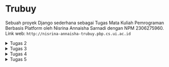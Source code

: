 # Trubuy

Sebuah proyek Django sederhana sebagai Tugas Mata Kuliah Pemrograman Berbasis Platform oleh Nisrina Annaisha Sarnadi dengan NPM 2306275960.
Link web: ```http://nisrina-annaisha-trubuy.pbp.cs.ui.ac.id```


<details>
  <summary>Tugas 2</summary>

## Tugas 2

### Proses Pembuatan Projek Django
1. Membuat sebuah _repository_ Github baru bernama ```Truby-PBP```
2. Membuat direktori lokal baru bernama ```Trubuy```
3. Menghubungkan repositori lokal dengan _repository_ di Github, dengan
    ```bash
    git branch -M main
    git remote add origin https://github.com/nsrnannaisha/Truby-PBP.git
    ```
4. Membuat _virtual environment_ pada direktory ```Trubuy``` dengan _command_:
    ```bash
    python -m venv env
    ```
5. Mengaktifkan _virtual environment_ dengan
    ```bash
    env\Scripts\activate
    ```
6. Membuat berkas ```requirements.txt``` dan menambahkan _dependencies_ yang berisi:
    ```bash
        django
        gunicorn
        whitenoise
        psycopg2-binary
        requests
        urllib3
    ```
7. Menginstall _dependecies_ dengan _command_:
    ```bash
    Python -m pip install -r requirements.txt
    ```
8. Membuat proyek Django baru dengan _command_:
    ```bash
    django-admin startproject trubuy .
    ```
9. Menambahkan ```ALLOWED_HOSTS``` di _file_ ```settings.py``` dengan:
    ```bash
   ALLOWED_HOSTS = ["localhost", "127.0.0.1"]
    ```
11. Memastikan file ```manage.py``` berada pada direktori saat ini dengan _command_
    ```bash
    python manage.py runserver
    ```
12. Menambahkan berkas ````.gitignore```` pada direktori lokal ````Trubuy```` yang berisi:
    ```bash
    # Django
    *.log
    *.pot
    *.pyc
    __pycache__
    db.sqlite3
    media

    # Backup files
    *.bak

    # If you are using PyCharm
    # User-specific stuff
    .idea/**/workspace.xml
    .idea/**/tasks.xml
    .idea/**/usage.statistics.xml
    .idea/**/dictionaries
    .idea/**/shelf

    # AWS User-specific
    .idea/**/aws.xml

    # Generated files
    .idea/**/contentModel.xml
    .DS_Store

    # Sensitive or high-churn files
    .idea/**/dataSources/
    .idea/**/dataSources.ids
    .idea/**/dataSources.local.xml
    .idea/**/sqlDataSources.xml
    .idea/**/dynamic.xml
    .idea/**/uiDesigner.xml
    .idea/**/dbnavigator.xml

    # Gradle
    .idea/**/gradle.xml
    .idea/**/libraries

    # File-based project format
    *.iws

    # IntelliJ
    out/

    # JIRA plugin
    atlassian-ide-plugin.xml

    # Python
    *.py[cod]
    *$py.class

    # Distribution / packaging
    .Python build/
    develop-eggs/
    dist/
    downloads/
    eggs/
    .eggs/
    lib/
    lib64/
    parts/
    sdist/
    var/
    wheels/
    *.egg-info/
    .installed.cfg
    *.egg
    *.manifest
    *.spec

    # Installer logs
    pip-log.txt
    pip-delete-this-directory.txt

    # Unit test / coverage reports
    htmlcov/
    .tox/
    .coverage
    .coverage.*
    .cache
    .pytest_cache/
    nosetests.xml
    coverage.xml
    *.cover
    .hypothesis/

    # Jupyter Notebook
    .ipynb_checkpoints

    # pyenv
    .python-version

    # celery
    celerybeat-schedule.*

    # SageMath parsed files
    *.sage.py

    # Environments
    .env
    .venv
    env/
    venv/
    ENV/
    env.bak/
    venv.bak/

    # mkdocs documentation
    /site

    # mypy
    .mypy_cache/

    # Sublime Text
    *.tmlanguage.cache
    *.tmPreferences.cache
    *.stTheme.cache
    *.sublime-workspace
    *.sublime-project

    # sftp configuration file
    sftp-config.json

    # Package control specific files Package
    Control.last-run
    Control.ca-list
    Control.ca-bundle
    Control.system-ca-bundle
    GitHub.sublime-settings

    # Visual Studio Code
    .vscode/*
    !.vscode/settings.json
    !.vscode/tasks.json
    !.vscode/launch.json
    !.vscode/extensions.json
    .history
    ```
13. Membuat aplikasi ```main``` dengan _command_:
    ```bash
    python manage.py startapp main
    ```
14. Ke dalam daftar aplikasi sebagai elemen terakhir variabel ```INSTALLED_APPS``` pada file ```settings.py``` di direktori ```trubuy```, menambahkan
    ```bash
    INSTALLED_APPS = [
    ...,
    'main'
    ]
    ```
15. Membuat direktori _templates_ pada direktori ```main``` dan _file_ baru bernama ```main.html``` yang berisi:
    ```html
    <h1>Welcome to {{application}} App</h1>
    <h2>by {{ self_name }} from {{ class }}</h2>
    
    <h5> Product Name: </h5>
    <p>{{ name }}</p> 
    <h5>Price: </h5>
    <p>{{ price }}</p> 
    <h5>Rating: </h5>
    <p>{{ rating }}</p> 
    <h5>Description: </h5>
    <p>{{ description }}</p> 
    <h5>Quantity: </h5>
    <p>{{ quantity }}</p> 
    ```
16. Mengubah ```models.py``` di dalam direktori aplikasi ```main``` menjadi:
    ```python
    from django.db import models

    class ProductEntry(models.Model):
        name = models.CharField(max_length=255)
        price = models.IntegerField()
        description = models.TextField()
        rating = models.DecimalField(max_digits=3, decimal_places=1)  
        quantity = models.IntegerField()
        
        @property
        def is_out_of_stock(self):
            return self.quantity == 0
    ```
17. Melakukan migrasi dengan _command_:
    ```
    python manage.py makemigrations
    python manage.py migrate
    ```
18. Mengintegrasikan komponen MVT pada _file_ ```views.py``` pada direktori ```main``` dengan:
    ```python
    from django.shortcuts import render

    def show_main(request):
        context = {
            'application' : 'Trubuy',
            'self_name': 'Nisrina Annaisha Sarnadi',
            'class': 'PBP F',
            'name': 'BRUNBÅGE Desk Lamp',
            'price': 'Rp349.000',
            'description': 'LED desk lamp with a storage that can be dimmed' ,
            'rating': '5/5',
            'quantity': '17'
        }

        return render(request, "main.html", context)
    ```
19. Melakukan _routing_ pada aplikasi ```main``` pada file ```urls.py``` di direktori main:
    ```python
    from django.urls import path
    from main.views import show_main

    app_name = 'main'

    urlpatterns = [
        path('', show_main, name='show_main'),
    ]
    ```
20. Mengonfigurasi _routing_ URL proyek pada _file_ ```urls.py``` dengan mengimpor fungsi ```include```:
    ```bash
    from django.urls import path, include
    ```
21. Menambahkan rute URL variabel ```urlpatterns``` dengan 
    ```bash
    urlpatterns = [
    ...
    path('', include('main.urls')),
    ...
    ]
    ```
22. Mengetest aplikasi pada localhost dengan _command_:
    ```bash
    python manage.py runserver
    ```
    kemudian membuka ```http://localhost:8000/``` di _browser_
23. Melakukan _add_, _commit_, dan _push_ pada repositoty GitHub ```Truby-PBP```
24. Melakukan _deployment_ aplikasi ke PWS dengan membuat projek baru dengan nama```trubuy```
25. Menambahkan URL _deployment_ PWS pada ```ALLOWED_HOSTS``` _file_ settings.py pada direktori ```trubuy``` dengan: ```nisrina-annaisha-trubuy.pbp.cs.ui.ac.id```
26. Menghubungkan PWS dengan direktori lokal dan melakukan _push_ dengan _command_:
    ```bash
    git remote add pws git remote add pws https://pbp.cs.ui.ac.id/nisrina.annaisha/trubuy
    ```
    ```bash
    git push pws master
    ```

### Jawaban Pertanyaan
1. **Bagan _Request Client_**
    ![Bagan Request Client](https://github.com/user-attachments/assets/155e954e-b5d7-43b2-bbca-60b00eeede70)
    Pada bagan tersebut, _request_ dari User akan diproses dan diarahkan menuju ke View yang sesuai. View kemudian akan berinteraksi dengan Model untuk membaca atau menulis data, dan menggunakan Template untuk menghasilkan tampilan yang akan dikirim kembali sebagai respons ke User.
   
3. **Fungsi git dalam pengembangan perangkat lunak**
    Git berfungsi sebagai sistem kontrol yang membantu pengembang perangkat lunak untuk melacak perubahan kode, memfasilitasi kolaborasi tim, dan memungkinkan pengembangan terintegrasi melalui _branching_ dan _merging_. Git juga mencatat riwayat perubahan untuk memudahkan pencarian dan penyelesaian masalah, menjadikan pengembangan perangkat lunak lebih efisien dan terstruktur.
   
5. **Alasan Django menjadi permulaan pembelajaran pengambangan perangkat lunak.**
    Django merupakan pilihan yang populer bagi pemula dalam pengembangan web karena kemudahan penggunaannya. Django menyediakan berbagai fitur bawaan seperti autentikasi pengguna, pengelolaan _database_, dan sistem URL yang terstruktur yang dapat mempercepat proses pengembangan aplikasi web. Struktur yang jelas dan dokumentasi yang komprehensif membuat Django mudah dipelajari.
   
7. **Alasan model pada Django disebut sebagai ORM.**
    Model ORM (_Object-Relational Mapping_) pada Django digunakan untuk mempermudah pengelolaan data di _database_ menggunakan Python, tanpa perlu menulis perintah SQL yang rumit. Dengan ORM, pengembang dapat fokus pada logika aplikasi karena Django menangani detail teknis _database_, seperti pembuatan tabel dan _query_.

</details>

<details>
  <summary>Tugas 3</summary>

## Tugas 3

### Implementasi Form dan Data Delivery pada Django
1. Membuat ```forms.py``` pada direktori ```main``` yang berisi
    ```python
    from django.shortcuts import render, redirect  
    from django.forms import ModelForm
    from main.models import ProductEntry
    
    class ProductEntryForm(ModelForm):
        class Meta:
            model = ProductEntry
            fields = ["name", "price", "description", "rating", "quantity"]
    ```
2. Menambahkan _import_ ```include``` pada ```views.py``` menjadi:
    ```python
    from django.shortcuts import render, redirect
    ```  
3. Menambahkan _method_ ```add_product``` untuk menambah entri _database_ di ```views.py``` pada direktori ```main```
    ```python
    def add_product(request):
        form = ProductEntryForm(request.POST or None)

        if form.is_valid() and request.method == "POST":
            form.save()
            return redirect('main:show_main')

        context = {'form': form}
        return render(request, "add_product.html", context)
    ```
4. Mengubah fungsi pada ```show_main ``` pada ```views.py``` menjadi:
    ```python
    def show_main(request):
        product_entries = ProductEntry.objects.all()

        context = {
            'application' : 'Trubuy',
            'self_name': 'Nisrina Annaisha Sarnadi',
            'class': 'PBP F',
            'name': 'BRUNBÅGE Desk Lamp',
            'price': 'Rp349.000',
            'description': 'LED desk lamp with a storage that can be dimmed' ,
            'rating': '5/5',
            'quantity': '17',
            'product_entries': product_entries,

        }

        return render(request, "main.html", context)
    ```
5. Meng-_import_ fungsi ```add_product``` pada ```urls.py``` pada direktori ```main```:
    ```bash
    from main.views import show_main, add_product
    ```
6. Me-_routing_ URL ke laman yang bersangkutan di ```urls.py``` di direktori ```main```
    ```python
    urlpatterns = [
        ...
        path('add-product', add_product, name='add_product'),
        ...
    ]
    ```
7. Membuat direktori ```templates``` pada direktori utama dan ```base.html``` sebagai basis dari laman-laman lain.
8. Menambahkan direktori ```templates``` tersebut ke ```settings.py``` pada direktori ```trubuy```
    ```python
    ...
    'DIRS': [BASE_DIR / 'templates'],
    ...
    ```
9. Membuat berkas HTML baru dengan nama  ```add_product.html``` dengan:
    ```html
    {% extends 'base.html' %} 
    {% block content %}
    <h1>Add Product</h1>

    <form method="POST">
    {% csrf_token %}
    <table>
        {{ form.as_table }}
        <tr>
        <td></td>
        <td>
            <input type="submit" value="Add Product" />
        </td>
        </tr>
    </table>
    </form>

    {% endblock %}
    ```
10. Menambah dan mengubah ``main.html`` pada  direktori ``templates`` dengan:
    ```html
    {% extends 'base.html' %}
    {% block content %}
    .....
    {% if not product_entries %}
    <p>Belum ada data produk pada Trubuy</p>
    {% else %}

    <table>
        <tr>
            <th>Product</th>
            <th>Price</th>
            <th>Description</th>
            <th>Rating</th>
            <th>Quantity</th>
        </tr>

        {% for ProductEntry in product_entries %}
        <tr>
            <td>{{ProductEntry.name}}</td>
            <td>{{ProductEntry.price}}</td>
            <td>{{ProductEntry.description}}</td>
            <td>{{ProductEntry.rating}}</td>
            <td>{{ProductEntry.quantity}}</td>
        </tr>
        {% endfor %}
    </table>
    {% endif %}
    
    <br />

    <a href="{% url 'main:add_product' %}">
    <button>Add Product</button>
    </a>

    <h5>Sesi terakhir login: {{ last_login }}</h5>

    {% endblock content %}
    ```
11. Menambahkan _import_ ```HttpResponse ``` dan ```Serializer``` pada ``views.py``.
12. Menambahkan fungsi-fungsi yang diperlukan untuk menampilkan JSON dan XML secara keseluruhan maupun per entri _database_ pada ```views.py```
    ```python
    def show_xml(request):
        data = ProductEntry.objects.all()
        return HttpResponse(serializers.serialize("xml", data), content_type="application/xml")

    def show_json(request):
        data = ProductEntry.objects.all()
        return HttpResponse(serializers.serialize("json", data), content_type="application/json")

    def show_xml_by_id(request, id):
        data = ProductEntry.objects.filter(pk=id)
        return HttpResponse(serializers.serialize("xml", data), content_type="application/xml")

    def show_json_by_id(request, id):
        data = ProductEntry.objects.filter(pk=id)
        return HttpResponse(serializers.serialize("json", data), content_type="application/json")
    ```
13. Meng-_import_ fungsi-fungsi _import_ untuk menampilkan JSON dan XML pada ```urls.py``` menjadi:
    ```python
    from main.views import show_main, add_product, show_xml, show_json, show_xml_by_id, show_json_by_id
    ```
14. Me-_routing_ URL yang bersangkutan pada ```urls.py``` 
    ```python
    urlpatterns = [
        ...
        path('json/', show_json, name='json'),
        path('xml/', show_xml, name='xml'),
        path('json/<str:id>/', show_json_by_id, name='json_by_id'),
        path('xml/<str:id>/', show_xml_by_id, name='xml_by_id'),
    ]
    ```
15. Mengubah _primary key_ dari integer menjadi UUID dengan menghapus _file_ ```db.sqlite3```, meng-_import_ ```uuid``` pada ```models.py``` pada direktori ```main```, mengubah fungsi ```ProductEntury```
    ```python 
    class ProductEntry(models.Model):
        ...
        id = models.UUIDField(primary_key=True, default=uuid.uuid4, editable=False)
        ...
    ```
16. Melakukan tes aplikasi pada _localhost_ dengan _command_:
    ```python
    python manage.py runserver
    ```
    kemudian membuka ```http://localhost:8000/```, ```http://localhost:8000/xml```, ```http://localhost:8000/json```, ```http://localhost:8000/xml/[id]```, dan ```http://localhost:8000/json/[id]``` di _browser_

### Jawaban Pertanyaan
1. **Alasan diperlukannya _data delivery_ dalam pengimplementasian platform.**
    _Data delivery_ adalah proses penting dalam menjalankan platform karena melibatkan komunikasi antara berbagai bagian sistem seperti _client-server_ atau _microservices_. Proses ini memastikan data dikirim dengan aman dan efisien, mendukung API, transfer data _real-time_, sinkronisasi layanan, serta sistem. Selain itu, _data delivery_ menjaga sinkronisasi informasi di seluruh platform, membantu analisis data untuk pengambilan keputusan, dan memastikan interaksi pengguna berjalan lancar. Tanpa data delivery yang baik, sistem bisa mengalami masalah atau gagal berfungsi.
   
3. **Perbandingan XML dan JSON.**
    XML dan JSON adalah format untuk mentransfer data. Menurut saya, keduanya baik untuk kebutuhan dari aplikasi yang dikembangkan. XML unggul ketika dibutuhkan validasi data yang kompleks dan deskripsi data yang lebih banyak. Namun, JSON lebih ringan, memiliki format yang lebih sederhana  sehingga mudah dibaca manusia, dan cenderung memiliki karakter yang lebih sedikit untuk pertukaran data dalam pengembangan web. Oleh karena kemudahannya tersebut, JSON lebih populer dibanding XML.
   
4. **Fungsi method is_valid() pada form Django.**
    Method ```is_valid()``` pada form Django digunakan untuk memvalidasi data yang dikirim oleh pengguna berdasarkan validitas yang telah ditentukan. Jika data valid, _method_ ini mengembalikan _True_ dan _False_ jika tidak valid, serta  menyimpan pesan kesalahan. Fungsi ini penting untuk menjaga data tetap akurat, mencegah kesalahan, dan meningkatkan keamanan. Selain itu, method ```is_valid()``` memastikan data sesuai dengan kebutuhan dan meningkatkan pengalaman pengguna dengan memberikan _feedback_ kesalahan input.
   
5. **Alasan dibutuhkannya csrf_token saat membuat form di Django.**
    ```csrf_token``` dibutuhkan saat membuat form di Django untuk melindungi aplikasi dari serangan CSRF _(Cross-Site Request Forgery)_. CSRF adalah jenis serangan dimana penyerang memaksa pengguna untuk melakukan tindakan yang tidak sah di situs web. Token ini memastikan bahwa permintaan yang diterima server berasal dari laman yang sah. Tanpa ```csrf_token```, penyerang dapat membuat formulir palsu di situs lain dan memaksa pengguna untuk mengirimkan data yang tidak sah atau berbahaya, yang bisa mengakibatkan perubahan data pengguna, transaksi tanpa izin, atau tindakan berbahaya lainnya.

### Screenshot Postman
1. **HTML Source**
<img width="960" alt="1" src="https://github.com/user-attachments/assets/b4246772-fdc6-49bf-83cc-f64351ea6ade">

2. **XML**
<img width="960" alt="2" src="https://github.com/user-attachments/assets/107d776e-e5a7-489a-b270-c8144fe1a7c0">

3. **XML by ID**
<img width="960" alt="4" src="https://github.com/user-attachments/assets/69b96536-182e-4d06-bd1c-7fbd1de1d7fa">

4. **JSON**
<img width="960" alt="3" src="https://github.com/user-attachments/assets/4535c7f7-6ac6-4230-9b5d-93fe9b24e6e3">

5. **JSON by ID**
<img width="960" alt="5" src="https://github.com/user-attachments/assets/270e429d-b4c9-4df4-9124-2fff914340ae">

</details>

<details>
  <summary>Tugas 4</summary>

## Tugas 4

### Implementasi Autentikasi, Session, dan Cookies pada Django

1. Menambahkan import ```UserCreationForm``` dan ```messages``` pada views.py

2. Menambahkan fungsi register pada ```views.py```

```python
    def register(request):
        form = UserCreationForm()

        if request.method == "POST":
            form = UserCreationForm(request.POST)
            if form.is_valid():
                form.save()
                messages.success(request, 'Your account has been successfully created!')
                return redirect('main:login')
        context = {'form':form}
        return render(request, 'register.html', context)
```

3. Membuat file ```register.html``` pada direktori ```main/templates``` berisi

```html
{% extends 'base.html' %}

{% block meta %}
<title>Register</title>
{% endblock meta %}

{% block content %}

<div class="login">
  <h1>Register</h1>

  <form method="POST">
    {% csrf_token %}
    <table>
      {{ form.as_table }}
      <tr>
        <td></td>
        <td><input type="submit" name="submit" value="Daftar" /></td>
      </tr>
    </table>
  </form>

  {% if messages %}
  <ul>
    {% for message in messages %}
    <li>{{ message }}</li>
    {% endfor %}
  </ul>
  {% endif %}
</div>

{% endblock content %}
```

4. Mengimport fungsi ```register``` ke ```urls.py``` dan menambahkan path url ke dalam ```urlpatters```
```python
    path('register/', register, name='register'),
```

5. Membuat fungsi login dengan mengimport ```authenticate```, ```login```, dan ```AuthenticationForm``` pada ```views.py``` 

6. Menambah fungsi ```login_user``` pada ```views.py``` untuk mengautentikasi user yang ingin log in
```python
    def login_user(request):
        if request.method == 'POST':
            form = AuthenticationForm(data=request.POST)

            if form.is_valid():
                    user = form.get_user()
                    login(request, user)
                    return redirect('main:show_main')

    else:
        form = AuthenticationForm(request)
    context = {'form': form}

    return render(request, 'login.html', context)
```

7. Membuat file ```login.html``` pada direktori ```main/templates``` berisi
```html
{% extends 'base.html' %}

{% block meta %}
<title>Login</title>
{% endblock meta %}

{% block content %}
<div class="login">
  <h1>Login</h1>

  <form method="POST" action="">
    {% csrf_token %}
    <table>
      {{ form.as_table }}
      <tr>
        <td></td>
        <td><input class="btn login_btn" type="submit" value="Login" /></td>
      </tr>
    </table>
  </form>

  {% if messages %}
  <ul>
    {% for message in messages %}
    <li>{{ message }}</li>
    {% endfor %}
  </ul>
  {% endif %} Don't have an account yet?
  <a href="{% url 'main:register' %}">Register Now</a>
</div>

{% endblock content %}
```

7. Mengimport fungsi ```login_user``` dan _path_ url _login_ ke dalam pada ```urls.patters``` pada ```urls.py``` 
```python
    path('login/', login_user, name='login'),
```

8. Menambahkan fungsi ```logout_user``` pada ```views.py``` yang berisi
```python
    def logout_user(request):
        logout(request)
        response = HttpResponseRedirect(reverse('main:login'))
        response.delete_cookie('last_login')
        return response
```

9. Mengimport ```logout ``` pada ```views.py```, ```logout_user``` dan path url login ke dalam pada ```urls.patters``` pada ```urls.py``` 
```python
    path('logout/', logout_user, name='logout'),
```

10. Menambahkan button Logout dan penulisan last_login pada main.html
```html
    <a href="{% url 'main:logout' %}">
        <button>Logout</button>
    </a>

    <h5>Sesi terakhir login: {{ last_login }}</h5>
```

11. Merestriksi akses main page dengan mengimport ```login_required``` dan menambah potongan kode 
```python
    @login_required(login_url='/login')
```

12. Mengimport ```HttpResponseRedirect```, ```reverse```, dan ```datetime```
```python
    import datetime
    from django.http import HttpResponseRedirect
    from django.urls import reverse
```

13. Mengganti fungsi ```last_login``` dengan memabhan blok ```if form.is_valid```
```python
    if form.is_valid() and request.method == "POST":
        ProductEntry = form.save(commit=False)
        ProductEntry.user = request.user
        ProductEntry.save()
        return redirect('main:show_main')
```

14. Menambah potongan kode berikut pada ```context show_main``` file def edit_product(request, id):
    product = ProductEntry.objects.get(pk = id)
    form = ProductEntryForm(request.POST or None, instance=product)

    if form.is_valid() and request.method == "POST":
        form.save()
        return HttpResponseRedirect(reverse('main:show_main'))

    context = {'form': form}
    return render(request, "edit_product.html", context)
views.py```
```python
    'last_login': request.COOKIES['last_login'],
```

15. Menghubungkan model ProductEntry dengan User dengan menambahkan kode berikut pada models.py
```python
    from django.contrib.auth.models import User
```

16. Menambahkan kode pada ProductEntry
```python
    class ProductEntry(models.Model):
    user = models.ForeignKey(User, on_delete=models.CASCADE)
```

17. Menambahkan value dari product_entries dan context pada fungsi show_main
```python
    def show_main(request):
    product_entries = ProductEntry.objects.filter(user=request.user)

    context = {
         'name': request.user.username,
    }
```

18. Melakukan migrasi model.

19. Mengimport ```os``` dan mengganti variabel ```DEBUG``` dari ```settings.py```

20. Mengetest aplikasi pada localhost dengan _command_:
    ```
    python manage.py runserver
    ```
    kemudian membuka ```http://localhost:8000/``` di _browser_

1. **Perbedaan antara HttpResponseRedirect() dan redirect()**
HttpResponseRedirect() adalah sebuah kelas pada Django yang berfungsi untuk mengembalikan respons pengalihan (_redirect_) ke URL yang ditentukan secara manual. Untuk menggunakan kelas ini, URL harus disertakan secara lengkap. redirect() adalah _shortcut function_ yang lebih fleksibel karena bisa menerima nama URL, objek model, atau URL langsung, sehingga lebih mudah digunakan
   
2. **Cara kerja penghubungan model Product dengan User**

Model Product dapat dihubungkan dengan User menggunakan ForeignKey. ForeignKey adalah sebuah _field yang menciptakan relasi satu-ke-banyak antara dua model, di mana pada model Product, ditambahkan sebuah _field_ yang mengacu pada User. Relasi ini memungkinkan setiap product terkait dengan satu user. Penggunaan ForeignKey merupakan salah satu cara untuk menghubungkan dua atau lebih tabel dalam _database_, sehingga data antara tabel-tabel tersebut dapat saling berinteraksi dan berhubungan.
   
3. **Perbedaan _authentication_ dan _authorization_, proses _login_ pengguna, dan cara Django mengimplementasi kedua konsep tersebut**

_Authentication_ adalah proses untuk memverifikasi identitas pengguna yang memastikan bahwa pengguna yang mencoba mengakses sistem adalah benar pemilik akun. _Authorization_ adalah proses yang menentukan apa yang boleh dilakukan oleh pengguna yang telah terautentikasi.

Proses _login_ pengguna dimulai dari pengguna yang memasukkan _username_ dan _password_. Kemudian sistem memeriksa apakah kredensial tersebut sesuai dengan data di _database_. Jika benar, sistem akan mengautentikasi pengguna dan membuat sesi untuk mengingat bahwa pengguna sudah login. Sesi ini memungkinkan pengguna mengakses aplikasi dan menggunakan fiturnya tanpa perlu login ulang selama sesi aktif.

Django mengelola _authentication_ dan _authorization_ melalui django.contrib.auth. Untuk vauthentication_, sistem ini menggunakan model User dan metode seperti authenticate() dan login(). Authorization dikelola melalui _permissions_ dan _groups_, dengan _decorator_ seperti @permission_required untuk membatasi akses ke _view_ tertentu. Dengan demikian, Django memudahkan pengelolaan kedua konsep secara terintegrasi.

4. **Cara Django mengingat pengguna yang telah login, fungsi, dan keamanan _cookies_**

Django menggunakan sesi untuk mengingat pengguna yang telah login. Sesi dalam Django adalah mekanisme yang berguna untuk mengingat informasi tentang pengguna di antara berbagai permintaan HTTP. Informasi ini disimpan di server dan diakses melalui _ID_ sesi unik yang disimpan dalam _cookie_ di browser pengguna. Fungsi _Cookie_ adalah memungkinkan Django untuk mengenali pengguna saat mereka menjelajahi web. Selain itu, sesi juga dapat menyimpan data pengguna seperti preferensi.

Untuk menjaga keamanan sesi, Django menerapkan beberapa lapisan perlindungan, seperti hanya menggunakan koneksi HTTPS yang aman, membatasi akses JavaScript ke _cookie_, dan mencegah serangan. Dengan demikian, data pengguna tetap aman.

### Dua akun dan tiga _dummy_ data
<img width="960" alt="2024-09-25T11_12_36" src="https://github.com/user-attachments/assets/dc6b0866-55c1-47b7-9903-8c244d3b801d">
<img width="960" alt="2024-09-25T11_13_10" src="https://github.com/user-attachments/assets/757b36b9-e79c-4f60-9f42-d0edb6466b8c">

</details>

<details>
  <summary>Tugas 5</summary>

## Tugas 5

### Proses Kustomisasi

<details>
  <summary>Edit Product</summary>

1) Menambahkan fungsi ```edit_product```
```python
def edit_product(request, id):
    product = ProductEntry.objects.get(pk = id)
    form = ProductEntryForm(request.POST or None, instance=product)

    if form.is_valid() and request.method == "POST":
        form.save()
        return HttpResponseRedirect(reverse('main:show_main'))

    context = {'form': form}
    return render(request, "edit_product.html", context)
```

2) Menambahkan import di views.py
```python```
from django.shortcuts import .., reverse
from django.http import .., HttpResponseRedirect
```

3) Membuat file edit_product.html di main/templates yang berisi
```html
{% extends 'base.html' %}
{% load static %}
{% block meta %}
<title>Edit Product</title>
{% endblock meta %}

{% block content %}
{% include 'navbar.html' %}

<div class="flex flex-col min-h-screen bg-gray-100">
  <div class="container mx-auto px-4 py-8 mt-16 max-w-xl">
    <h1 class="text-3xl font-bold text-center mb-8 text-black">Edit Product</h1>
  
    <div class="bg-white shadow-md rounded-lg p-6 form-style">
      <form method="POST" class="space-y-6">
        {% csrf_token %}
        {% for field in form %}
          <div class="flex flex-col">
            <label for="{{ field.id_for_label }}" class="mb-2 font-semibold text-gray-700">
              {{ field.label }}
            </label>
            <div class="w-full">
              {{ field }}
            </div>
            {% if field.help_text %}
              <p class="mt-1 text-sm text-gray-500">{{ field.help_text }}</p>
            {% endif %}
            {% for error in field.errors %}
              <p class="mt-1 text-sm text-red-600">{{ error }}</p>
            {% endfor %}
          </div>
        {% endfor %}
        <div class="flex justify-center mt-6">
          <button type="submit" class="bg-[#D2B48C] hover:bg-[#C2A17E] text-white font-semibold px-6 py-3 rounded-lg transition duration-300 ease-in-out w-full">
            Edit Product
          </button>
        </div>
      </form>
    </div>
  </div>
</div>

{% endblock %}
```

4) Menambahkan import edit_product dan path di urls.py
```python
path('edit-mood/<str:id>', edit_mood, name='edit_mood'),
```

5) Melakukan penyesuaian di main.html

</details>

<details>
  <summary>Delete Product</summary>

1) Menambahkan fungsi ```delete_product```
```python
def delete_product(request, id):
    product = ProductEntry.objects.get(pk = id)
    product.delete()

    return HttpResponseRedirect(reverse('main:show_main'))
```

2) Menambahkan import delete_product dan path di urls.py
```python
path('delete/<str:id>', delete_product, name='delete_product'), 
```

3) Melakukan penyesuaian di main.html

</details>

<details>
  <summary>Login</summary>

Melakukan kustomisasi design untuk halaman login
```html
{% extends 'base.html' %}

{% block meta %}
<title>Login - Trubuy</title>
{% endblock meta %}

{% block content %}
<div class="min-h-screen flex items-center justify-center w-screen bg-gray-100 py-12 px-4 sm:px-6 lg:px-8">
  <div class="max-w-md w-full">
    <div class="bg-white rounded-lg shadow-lg p-8">
      <div class="text-center">
        <h1 class="text-4xl font-extrabold text-gray-800">Trubuy</h1>
        <h2 class="mt-2 text-gray-700 text-2xl font-semibold">Trust Us to Buy Your Home Things</h2>
      </div>
      
      <form class="mt-6 space-y-6" method="POST" action="">
        {% csrf_token %}
        <input type="hidden" name="remember" value="true">
        <div class="rounded-md shadow-sm -space-y-px">
          <div>
            <label for="username" class="sr-only">Username or Email</label>
            <input id="username" name="username" type="text" required class="appearance-none rounded-md relative block w-full px-3 py-2 border border-gray-300 placeholder-gray-500 text-gray-900 focus:outline-none focus:ring-[#D2B48C] focus:border-[#D2B48C] sm:text-sm" placeholder="Username or Email">
          </div>
          <div>
            <label for="password" class="sr-only">Password</label>
            <input id="password" name="password" type="password" required class="appearance-none rounded-md relative block w-full px-3 py-2 border border-gray-300 placeholder-gray-500 text-gray-900 focus:outline-none focus:ring-[#D2B48C] focus:border-[#D2B48C] sm:text-sm" placeholder="Password">
          </div>
        </div>

        <div>
          <button type="submit" class="group relative w-full flex justify-center py-2 px-4 border border-transparent text-sm font-medium rounded-md text-white bg-[#D2B48C] hover:bg-[#C2A17E] focus:outline-none focus:ring-2 focus:ring-offset-2 focus:ring-[#D2B48C]">
            Log In
          </button>
        </div>
      </form>

      {% if messages %}
      <div class="mt-4">
        {% for message in messages %}
        {% if message.tags == "success" %}
              <div class="bg-green-100 border border-green-400 text-green-700 px-4 py-3 rounded relative" role="alert">
                  <span class="block sm:inline">{{ message }}</span>
              </div>
          {% elif message.tags == "error" %}
              <div class="bg-red-100 border border-red-400 text-red-700 px-4 py-3 rounded relative" role="alert">
                  <span class="block sm:inline">{{ message }}</span>
              </div>
          {% else %}
              <div class="bg-blue-100 border border-blue-400 text-blue-700 px-4 py-3 rounded relative" role="alert">
                  <span class="block sm:inline">{{ message }}</span>
              </div>
          {% endif %}
        {% endfor %}
      </div>
      {% endif %}

      <div class="text-center mt-4">
        <p class="text-sm text-gray-600">
          Don't have an account yet?
          <a href="{% url 'main:register' %}" class="font-medium text-[#D2B48C] hover:text-[#C2A17E]">
            Register Now
          </a>
        </p>
      </div>
    </div>
  </div>
</div>
{% endblock content %}
```

</details>

<details>
  <summary>Register</summary>
    
Melakukan kustomisasi design untuk halaman register
```html
{% extends 'base.html' %}

{% block meta %}
<title>Register - Trubuy</title>
{% endblock meta %}

{% block content %}
<div class="min-h-screen flex items-center justify-center w-screen bg-gray-100 py-12 px-4 sm:px-6 lg:px-8">
  <div class="max-w-md w-full">
    <div class="bg-white rounded-lg shadow-lg p-8">
      <div class="text-center">
        <h1 class="text-4xl font-extrabold text-gray-800">Trubuy</h1>
        <h2 class="mt-2 text-gray-700 text-2xl font-semibold">Create your account</h2>
      </div>
      
      <form class="mt-6 space-y-6" method="POST">
        {% csrf_token %}
        <input type="hidden" name="remember" value="true">

        <div class="rounded-md shadow-sm">
          <div class="mb-4">
            <label for="username" class="mb-1 font-semibold text-black">Username or Email</label>
            <input id="username" name="username" type="text" required class="appearance-none rounded-md block w-full px-3 py-2 border border-gray-300 placeholder-gray-500 text-gray-900 focus:outline-none focus:ring-2 focus:ring-[#D2B48C] focus:border-[#D2B48C] sm:text-sm" placeholder="Username or Email">
          </div>

          <div class="mb-4">
            <label for="password" class="mb-1 font-semibold text-black">Password</label>
            <input id="password" name="password" type="password" required class="appearance-none rounded-md block w-full px-3 py-2 border border-gray-300 placeholder-gray-500 text-gray-900 focus:outline-none focus:ring-2 focus:ring-[#D2B48C] focus:border-[#D2B48C] sm:text-sm" placeholder="Password">
          </div>

          <div class="mb-4">
            <label for="password_confirm" class="mb-1 font-semibold text-black">Confirm Password</label>
            <input id="password_confirm" name="password_confirm" type="password" required class="appearance-none rounded-md block w-full px-3 py-2 border border-gray-300 placeholder-gray-500 text-gray-900 focus:outline-none focus:ring-2 focus:ring-[#D2B48C] focus:border-[#D2B48C] sm:text-sm" placeholder="Confirm Password">
          </div>
        </div>

        <div>
          <button type="submit" class="group relative w-full flex justify-center py-2 px-4 border border-transparent text-sm font-medium rounded-md text-white bg-[#D2B48C] hover:bg-[#C2A77A] focus:ring-[#D2B48C] focus:border-[#D2B48C]">
            Register
          </button>
        </div>
      </form>

      {% if messages %}
      <div class="mt-4">
        {% for message in messages %}
        <div class="bg-red-100 border border-red-400 text-red-700 px-4 py-3 rounded relative" role="alert">
          <span class="block sm:inline">{{ message }}</span>
        </div>
        {% endfor %}
      </div>
      {% endif %}

      <div class="text-center mt-4">
        <p class="text-sm text-black">
          Already have an account?
          <a href="{% url 'main:login' %}" class="font-medium text-[#D2B48C] hover:text-[#C2A77A]">
            Login here
          </a>
        </p>
      </div>
    </div>
  </div>
</div>
{% endblock content %}
```

</details>

<details>
  <summary>Add Product</summary>

Melakukan kustomisasi design untuk halaman add product
```html
{% extends 'base.html' %}
{% load static %}

{% block meta %}
<title>Add Product</title>
{% endblock meta %}

{% block content %}
{% include 'navbar.html' %}

<div class="flex flex-col min-h-screen bg-gray-100">
  <div class="container mx-auto px-4 py-8 mt-16 max-w-xl">
    <h1 class="text-3xl font-bold text-center mb-8 text-black">Add Product</h1>

    <div class="bg-white shadow-md rounded-lg p-6 form-style border border-gray-300">
      <form method="POST" class="space-y-6">
        {% csrf_token %}
        {% for field in form %}
          <div class="flex flex-col">
            <label for="{{ field.id_for_label }}" class="mb-2 font-semibold text-gray-700">
              {{ field.label }}
            </label>
            <div class="w-full">
              {{ field }}
            </div>
            {% if field.help_text %}
              <p class="mt-1 text-sm text-gray-500">{{ field.help_text }}</p>
            {% endif %}
            {% for error in field.errors %}
              <p class="mt-1 text-sm text-red-600">{{ error }}</p>
            {% endfor %}
          </div>
        {% endfor %}
        <div class="flex justify-center mt-6">
          <button type="submit" class="bg-[#D2B48C] text-white font-semibold px-6 py-3 rounded-lg hover:bg-[#C5A68D] transition duration-300 ease-in-out w-full">
            Add Product
          </button>
        </div>
      </form>
    </div>
  </div>
</div>

{% endblock %}
```

</details>

<details>
  <summary>Main Page</summary>

Melakukan kustomisasi design untuk halaman utama
```html
{% extends 'base.html' %}
{% load static %}

{% block content %}
{% include 'navbar.html' %}

<div class="overflow-x-hidden px-4 md:px-8 pb-8 pt-24 min-h-screen bg-gray-100 flex flex-col">
  
  <div class="flex justify-center mb-6">
    <img src="{% static 'image/header_image.png' %}" alt="Header" class="w-full h-auto max-w-4xl rounded-lg shadow-md" />
  </div>

  <div class="relative mb-6">
    <div class="text-center mb-4">
      <h1 class="text-lg font-bold">Welcome {{ user.username }}</h1>
      <p class="text-base">Trubuy by Nisrina Annaisha Sarnadi - {{ npm }} - {{ class }}</p>
    </div>
  </div>

  <div class="flex justify-center mb-6">
    <a href="{% url 'main:add_product' %}" class="bg-[#D2B48C] hover:bg-[#C2A17E] text-white font-bold py-1 px-2 rounded-lg transition duration-300 ease-in-out transform hover:-translate-y-1 hover:scale-105">
      Add New Product
    </a>
  </div>


  {% if not product_entries %}
  <div class="flex flex-col items-center justify-center min-h-[24rem] p-6">
    <img src="{% static 'image/no_products.png' %}" alt="Sad face" class="w-32 h-32 mb-4"/>
    <p class="text-center text-gray-600 mt-4">No products</p>
  </div>
  {% else %}
  <div class="columns-1 sm:columns-2 lg:columns-3 gap-6 space-y-6 w-full">
      {% for product in product_entries %}
          {% include 'card_product.html' with product=product %}
      {% endfor %}
  </div>
  {% endif %}

  <div class="px-3 mb-4 mt-auto">
    <h1 class="text-black text-center">Last Login: {{ last_login }}</h1>
  </div>
</div>

{% endblock content %}
```

Melakukan kustomisasi design untuk menampilkan card product. Menampilkan tombol untuk mengedit dan menghapus product.
```html
<div class="flex justify-center mb-8">
  <div class="relative break-inside-avoid bg-[#D8B4A0] shadow-xl rounded-lg p-4 border-2 border-brown-600 transform rotate-1 hover:rotate-0 transition-transform duration-300 max-w-xs">
    <div class="text-center p-4">
      <h3 class="font-bold text-2xl mb-2">{{ product.name }}</h3>
      <hr class="border-brown-600 mb-2" />
      <p class="font-semibold">Rp{{ product.price }}</p>
      <p class="font-gray-600">{{ product.description }}</p>
      <p class="font-gray-600">Rate: {{ product.rating }}</p>
      <p class="font-gray-600">Stock: {{ product.quantity }}</p>
      <div class="flex justify-center mt-4">
        <a href="{% url 'main:edit_product' product.id %}" class="bg-brown-400 hover:bg-brown-500 text-white rounded-full p-2 transition duration-300 shadow-lg mr-2">
          <svg xmlns="http://www.w3.org/2000/svg" class="h-8 w-8" viewBox="0 0 20 20" fill="currentColor">
            <path d="M13.586 3.586a2 2 0 112.828 2.828l-.793.793-2.828-2.828.793-.793zM11.379 5.793L3 14.172V17h2.828l8.38-8.379-2.83-2.828z" />
          </svg>
        </a>
        <a href="{% url 'main:delete_product' product.id %}" class="bg-red-500 hover:bg-red-600 text-white rounded-full p-2 transition duration-300 shadow-lg">
          <svg xmlns="http://www.w3.org/2000/svg" class="h-8 w-8" viewBox="0 0 20 20" fill="currentColor">
            <path fill-rule="evenodd" d="M9 2a1 1 0 00-.894.553L7.382 4H4a1 1 0 000 2v10a2 2 0 002 2h8a2 2 0 002-2V6a1 1 0 100-2h-3.382l-.724-1.447A1 1 0 0011 2H9zM7 8a1 1 0 012 0v6a1 1 0 11-2 0V8zm5-1a1 1 0 00-1 1v6a1 1 0 102 0V8a1 1 0 00-1-1z" clip-rule="evenodd" />
          </svg>
        </a>
      </div>
    </div>
  </div>
</div>
```

</details>

<details>
  <summary>Navigation Bar</summary>
    
Menambah dan melakukan kustomisasi design untuk navigasi bar
```html
<nav class="bg-[#D2B48C] shadow-lg fixed top-0 left-0 z-40 w-screen">
  <div class="max-w-7xl mx-auto px-4 sm:px-6 lg:px-8">
    <div class="flex items-center justify-between h-16">
      <div class="flex items-center">
        <h1 class="text-2xl font-bold text-white">Trubuy</h1>
      </div>

      <!-- Desktop Menu -->
      <div class="hidden md:flex items-center space-x-4">
        <a href="{% url 'main:show_main' %}" class="text-white hover:text-gray-300">Home</a>
        <a href="#" class="text-white hover:text-gray-300">Products</a>
        <a href="#" class="text-white hover:text-gray-300">Categories</a>
        <a href="#" class="text-white hover:text-gray-300">Cart</a>
        {% if user.is_authenticated %}
          <span class="text-black">{{ user.username }}</span>
          <a href="{% url 'main:logout' %}" class="text-center bg-red-500 hover:bg-red-600 text-white font-bold py-2 px-4 rounded transition duration-300">
            Logout
          </a>
        {% else %}
          <a href="{% url 'main:login' %}" class="text-center bg-blue-500 hover:bg-blue-600 text-white font-bold py-2 px-4 rounded transition duration-300">
            Login
          </a>
          <a href="{% url 'main:register' %}" class="text-center bg-[#D2B48C] hover:bg-[#C2A17E] text-white font-bold py-2 px-4 rounded transition duration-300">
            Register
          </a>
        {% endif %}
      </div>

      <!-- Mobile Menu Button -->
      <div class="md:hidden flex items-center">
        <button class="mobile-menu-button">
          <svg class="w-6 h-6 text-white" fill="none" stroke-linecap="round" stroke-linejoin="round" stroke-width="2" viewBox="0 0 24 24" stroke="currentColor">
            <path d="M4 6h16M4 12h16M4 18h16"></path>
          </svg>
        </button>
      </div>
    </div>
  </div>

  <!-- Mobile Menu -->
  <div class="mobile-menu hidden md:hidden px-4 w-full">
    <div class="pt-2 pb-3 space-y-1">
      <a href="#" class="block text-white hover:bg-indigo-700 px-3 py-2 rounded">Home</a>
      <a href="#" class="block text-white hover:bg-indigo-700 px-3 py-2 rounded">Products</a>
      <a href="#" class="block text-white hover:bg-indigo-700 px-3 py-2 rounded">Categories</a>
      <a href="#" class="block text-white hover:bg-indigo-700 px-3 py-2 rounded">Cart</a>
      {% if user.is_authenticated %}
        <span class="block text-black px-3 py-2">{{ user.username }}</span>
        <a href="{% url 'main:logout' %}" class="block text-center bg-red-500 hover:bg-red-600 text-white font-bold py-2 px-4 rounded transition duration-300">
          Logout
        </a>
      {% else %}
        <a href="{% url 'main:login' %}" class="block text-center bg-blue-500 hover:bg-blue-600 text-white font-bold py-2 px-4 rounded transition duration-300 mb-2">
          Login
        </a>
        <a href="{% url 'main:register' %}" class="block text-center bg-[#D2B48C] hover:bg-[#C2A17E] text-white font-bold py-2 px-4 rounded transition duration-300">
          Register
        </a>
      {% endif %}
    </div>
  </div>

  <script>
    const btn = document.querySelector("button.mobile-menu-button");
    const menu = document.querySelector(".mobile-menu");
  
    btn.addEventListener("click", () => {
      menu.classList.toggle("hidden");
    });
  </script>
</nav>
```

</details>

### Jawaban Pertanyaan

1. **Urutan prioritas pengambilan CSS selector**
  a) Inline styles (urutan tertinggi)

Gaya yang ditulis langsung pada elemen HTML dengan menggunakan atribut style. Contoh:
```html
<div style="color: red;">Text in red</div>
```

  2) ID selectors

Selector yang menggunakan tanda # diikuti oleh nama ID yang diberikan ke elemen. ID ini bersifat unik atau hanya boleh ada satu elemen dengan ID yang sama dalam satu halaman HTML. Contoh: 
```html
#header {
    color: blue;
}
```
```html
<div id="header">Text in blue</div>
```

  3) Classes selector

Selector yang menggunakan tanda titik (.) diikuti oleh nama class. Class digunakan untuk memberikan gaya pada sekelompok elemen yang memiliki atribut class yang sama.  Contoh:
```html
.text-large {
    font-size: 20px;
}
```
```html
<div class="text-large">Large text</div>
```

  4) Element selector (urutan terendah)

Selector paling umum yang langsung merujuk pada tag HTML, seperti div, p, atau h1. Jika elemen tidak memiliki class atau ID, elemen selector yang mendefinisikan gaya pada tag HTML akan diterapkan. Contoh:
```
p {
    color: green;
}
```
```html
<p>This is green text.</p>
```

2. **Alasan responsive design menjadi konsep yang penting dalam pengembangan aplikasi web dan contoh aplikasi yang sudah dan belum menerapkan responsive design**

Responsive design adalah pendekatan yang memastikan aplikasi web tampil dan berfungsi optimal di berbagai perangkat dengan ukuran layar berbeda, seperti pada desktop dan mobile. Hal ini penting untuk memastikan tata letak serta pengalaman pengguna dalam menggunakan aplikasi web tidak terganggu. Contoh aplikasi yang yang sudah menerapkannya adalah Youtube. Aplikasi ini ini dirancang untuk secara otomatis menyesuaikan tata letaknya sesuai dengan ukuran layar perangkat yang digunakan oleh pengguna. Baik di desktop, tablet, maupun ponsel, YouTube mampu menampilkan video, menu, dan elemen-elemen lain secara optimal. Aplikasi yang belum menerapkan responsive design adalah academic.ui.ac.id karena web ini belum dioptimalisasikan untuk perangkat mobile. Ketika dibuka di perangkat mobile, tampilannya akan mengecil sehingga perlu di-zoom agar text dapat terbaca dan bisa menggunakan fitur-fitur pada SIAKNG ini.

3. **Perbedaan antara margin, border, dan padding, serta cara untuk mengimplementasikannya**

Margin, border, dan padding adalah properti CSS yang digunakan untuk mengontrol jarak dan tampilan elemen dalam sebuah halaman web. 

**Margin**

Margin mengatur jarak antara elemen dengan elemen lainnya di sekitarnya. Cara untuk mengimplementasikannya adalah dengan menambahkan properti margin dalam CSS untuk elemen yang ingin diatur jaraknya. Nilai margin dapat ditentukan misalnya, margin: 20px yang akan menambahkan jarak sebesar 20 piksel di semua sisi elemen. Contoh:
```html
p {
  margin-top: 100px;      /* jarak 100px di atas elemen */
  margin-bottom: 100px;   /* jarak 100px di bawah elemen */
  margin-right: 150px;    /* jarak 150px di kanan elemen */
  margin-left: 80px;      /* jarak 80px di kiri elemen */
}
```

**Border**

Border adalah garis batas yang mengelilingi elemen. Cara untuk mengimplementasikannya adalah dengan menambahkan properti border dalam CSS untuk elemen yang ingin diberi garis di sekelilingnya. Ketebalan, jenis, dan warna border bisa ditentukan misalnya, border: 2px solid black, yang akan menghasilkan garis hitam tebal 2 piksel di sekitar elemen. Contoh:
```html
.box {
  border: 4px solid black;
}
```

**Padding**

 Padding mengatur jarak antara konten elemen dengan border-nya.  Cara untuk mengimplementasikannya adalah dengan menambahkan properti padding dalam CSS untuk elemen yang ingin diatur ruang di dalamnya. Nilai padding bisa ditentukan misalnya, padding: 15px, yang akan menambahkan ruang sebesar 15 piksel di dalam border, antara konten dan garis border. Contoh:
```html
div {
  padding-top: 50px;      /* Ruang 50px di atas elemen /*
  padding-right: 30px;    /* Jarak 30px di sebelah kanan elemen */
  padding-bottom: 50px;   /* Ruang 50px di bawah elemen */
  padding-left: 80px;     /* Jarak 80px di sebelah kiri elemen */
}
```

4. **Konsep flex box dan grid layout beserta kegunaannya**

**Flex Box**

_Flex box_ merupakan model tata letak CSS yang dirancang untuk memberikan cara yang lebih efisien dalam mengatur dan mendistribusikan ruang di dalam kontainer, terutama saat bekerja dengan elemen-elemen yang memiliki ukuran yang bervariasi. _Flex box_ digunakan untuk penataan satu dimensi, memungkinkan penyusunan otomatis elemen-elemen di dalam kontainer, serta perataan dan distribusi ruang yang lebih fleksibel. Implementasinya ada pada pembuatan navigasi bar, _product card_, dan _form_.

**Grid Layout**

_Grid Layout_  model tata letak CSS yang memungkinkan penciptaan tata letak dua dimensi dengan kontrol yang lebih besar terhadap posisi elemen di dalam kontainer. _Grid layout_ digunakan untuk pangaturan desain dua dimensi, kontrol posisi, dan _responsive design_. Implementasinya ada pada pembuatan _widget_ informasi, tata letak halaman (_header, sidebar, footer_, dll), dan _dashboard._
